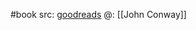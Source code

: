 #book 
src: [goodreads](https://www.goodreads.com/book/show/1391657.Atlas_of_Finite_Groups?from_search=true&from_srp=true&qid=W0ec28modt&rank=1)
@: [[John Conway]]
